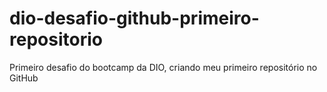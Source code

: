 # dio-desafio-github-primeiro-repositorio
Primeiro desafio do bootcamp da DIO, criando meu primeiro repositório no GitHub
